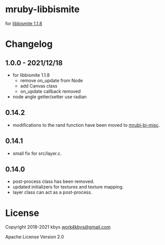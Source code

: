 # mruby-libbismite

for [libbismite 1.1.8](https://github.com/bismite/libbismite/releases/tag/1.1.8)

# Changelog

## 1.0.0 - 2021/12/18
- for libbismite 1.1.8
  - remove on_update from Node
  - add Canvas class
  - on_update callback removed
- node angle getter/setter use radian
## 0.14.2
- modifications to the rand function have been moved to [mrubi-bi-misc](https://github.com/bismite/mruby-bi-misc).
## 0.14.1
- small fix for src/layer.c.
## 0.14.0
- post-process class has been removed.
- updated initializers for textures and texture mapping.
- layer class can act as a post-process.

# License

Copyright 2018-2021 kbys <work4kbys@gmail.com>

Apache License Version 2.0
